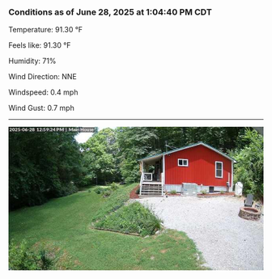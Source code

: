 ### Conditions as of June 28, 2025 at 1:04:40 PM CDT 

Temperature: 91.30 &deg;F

Feels like: 91.30 &deg;F

Humidity: 71%

Wind Direction: NNE

Windspeed: 0.4 mph

Wind Gust: 0.7 mph

---

<img src="./images/latest.jpeg"/>

